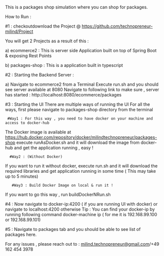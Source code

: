 This is a packages shop simulation where you can shop for packages.

How to Run :

#1 : checkoutdownload the Project @ https://github.com/technopreneur-milind/Project

You will get 2 Projects as a result of this :

a) ecommerce2 : This is server side Application built on top of Spring Boot & exposing Rest Points

b) packages-shop : This is a application built in typescript

#2 : Starting the Backend Server : 

  a) Navigate to ecommerce2 from a Terminal
  Execute run.sh and you should see server available at 8080
  Navigate to following link to make sure , server has started :
  http://localhost:8080/ecommerce/packages
  
  
#3 : Starting the UI 
 There are multiple ways of running the UI 
 For all the ways, first please navigate to packages-shop directory from the terminal
 
     #Way1 : For this way , you need to have docker on your machine and access to docker-hub
 The Docker image is available at https://hub.docker.com/repository/docker/milindtechnopreneur/packages-shop
  execute runAsDocker.sh and it will download the image from docker-hub and get the application running , easy !
  
      #Way2 : (Without Docker)
 If you want to run it without docker, execute run.sh and it will download the required libraries and get application running 
 in some time ( This may take up to 5 minutes)
 
       #Way3 : Build Docker Image on local & run it !
 If you want to go this way , run buildDockerNRun.sh 
 
 #4 :
 Now navigate to docker-ip:4200 ( if you are running UI with docker) or navigate to localhost:4200 otherwise
 Tip : You can find your docker-ip by running following command 
 docker-machine ip  ( for me it is 192.168.99.100 or 192.168.99.101)
 
 #5 : 
 Navigate to packages tab and you should be able to see list of packages here.
 
 
 
 For any issues , please reach out to : milind.technopreneur@gmail.com/+49 162 454 3978
 
 
